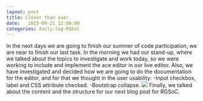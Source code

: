 ```yaml
---
layout: post
title: Closer than ever.
date:   2015-09-21 12:00:00
categories: daily-log-RGSoC
---
```

In the next days we are going to finish our summer of code participation, we are near to finish our last task.
In the morning we had our stand-up, where we talked about the topics to investigate and work today, so we were working to include and implement the ace editor in our live editor.
Also, we have investigated and decided how we are going to do the documentation for the editor, and for that we thought in the user usability:
-Input checkbox, label and CSS attribute checked.
-Bootstrap collapse.
![](https://www.evernote.com/l/AneG2-GhzCJBrJVqU2-cAxCDetF1C-STy98B/image.png )
Finally, we talked about the content and the structure for our next blog post for RGSoC.

